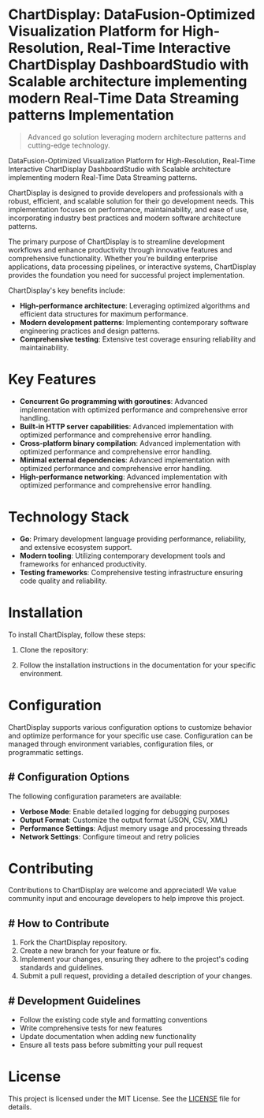<!-- fallback_ChartDisplay_20250806040603_47497 -->

# ChartDisplay: DataFusion-Optimized Visualization Platform for High-Resolution, Real-Time Interactive ChartDisplay DashboardStudio with Scalable architecture implementing modern Real-Time Data Streaming patterns Implementation
> Advanced go solution leveraging modern architecture patterns and cutting-edge technology.

DataFusion-Optimized Visualization Platform for High-Resolution, Real-Time Interactive ChartDisplay DashboardStudio with Scalable architecture implementing modern Real-Time Data Streaming patterns.

ChartDisplay is designed to provide developers and professionals with a robust, efficient, and scalable solution for their go development needs. This implementation focuses on performance, maintainability, and ease of use, incorporating industry best practices and modern software architecture patterns.

The primary purpose of ChartDisplay is to streamline development workflows and enhance productivity through innovative features and comprehensive functionality. Whether you're building enterprise applications, data processing pipelines, or interactive systems, ChartDisplay provides the foundation you need for successful project implementation.

ChartDisplay's key benefits include:

* **High-performance architecture**: Leveraging optimized algorithms and efficient data structures for maximum performance.
* **Modern development patterns**: Implementing contemporary software engineering practices and design patterns.
* **Comprehensive testing**: Extensive test coverage ensuring reliability and maintainability.

# Key Features

* **Concurrent Go programming with goroutines**: Advanced implementation with optimized performance and comprehensive error handling.
* **Built-in HTTP server capabilities**: Advanced implementation with optimized performance and comprehensive error handling.
* **Cross-platform binary compilation**: Advanced implementation with optimized performance and comprehensive error handling.
* **Minimal external dependencies**: Advanced implementation with optimized performance and comprehensive error handling.
* **High-performance networking**: Advanced implementation with optimized performance and comprehensive error handling.

# Technology Stack

* **Go**: Primary development language providing performance, reliability, and extensive ecosystem support.
* **Modern tooling**: Utilizing contemporary development tools and frameworks for enhanced productivity.
* **Testing frameworks**: Comprehensive testing infrastructure ensuring code quality and reliability.

# Installation

To install ChartDisplay, follow these steps:

1. Clone the repository:


2. Follow the installation instructions in the documentation for your specific environment.

# Configuration

ChartDisplay supports various configuration options to customize behavior and optimize performance for your specific use case. Configuration can be managed through environment variables, configuration files, or programmatic settings.

## # Configuration Options

The following configuration parameters are available:

* **Verbose Mode**: Enable detailed logging for debugging purposes
* **Output Format**: Customize the output format (JSON, CSV, XML)
* **Performance Settings**: Adjust memory usage and processing threads
* **Network Settings**: Configure timeout and retry policies

# Contributing

Contributions to ChartDisplay are welcome and appreciated! We value community input and encourage developers to help improve this project.

## # How to Contribute

1. Fork the ChartDisplay repository.
2. Create a new branch for your feature or fix.
3. Implement your changes, ensuring they adhere to the project's coding standards and guidelines.
4. Submit a pull request, providing a detailed description of your changes.

## # Development Guidelines

* Follow the existing code style and formatting conventions
* Write comprehensive tests for new features
* Update documentation when adding new functionality
* Ensure all tests pass before submitting your pull request

# License

This project is licensed under the MIT License. See the [LICENSE](https://github.com/QOZU/ChartDisplay/blob/main/LICENSE) file for details.
